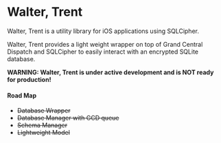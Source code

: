 Walter, Trent
===============================================================================
Walter, Trent is a utility library for iOS applications using SQLCipher.

Walter, Trent provides a light weight wrapper on top of Grand Central Dispatch
and SQLCipher to easily interact with an encrypted SQLite database.

**WARNING: Walter, Trent is under active development and is NOT ready for production!**

#### Road Map
- ~~Database Wrapper~~
- ~~Database Manager with GCD queue~~
- ~~Schema Manager~~
- ~~Lightweight Model~~
